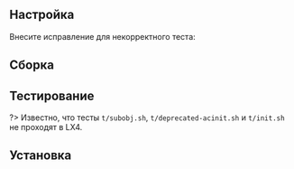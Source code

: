 <pkg :name="'automake'" instsize showsbu2></pkg>

## Настройка
Внесите исправление для некорректного теста:
<package-script :package="'automake'" :type="'prepare'"></package-script>
<package-script :package="'automake'" :type="'configure'"></package-script>

## Сборка
<package-script :package="'automake'" :type="'build'"></package-script>

## Тестирование
<package-script :package="'automake'" :type="'test'"></package-script>

?> Известно, что тесты `t/subobj.sh`, `t/deprecated-acinit.sh` и `t/init.sh` не проходят в LX4.

## Установка
<package-script :package="'automake'" :type="'install'"></package-script>

<script>
	new Vue({ el: '#main' })
</script> 
